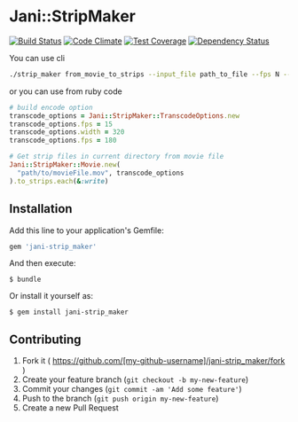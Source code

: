 # Jani::StripMaker

[![Build Status](https://travis-ci.org/shin1ohno/jani-strip_maker.svg?branch=master)](https://travis-ci.org/shin1ohno/jani-strip_maker)
[![Code Climate](https://codeclimate.com/github/shin1ohno/jani-strip_maker/badges/gpa.svg)](https://codeclimate.com/github/shin1ohno/jani-strip_maker)
[![Test Coverage](https://codeclimate.com/github/shin1ohno/jani-strip_maker/badges/coverage.svg)](https://codeclimate.com/github/shin1ohno/jani-strip_maker)
[![Dependency Status](https://gemnasium.com/shin1ohno/jani-strip_maker.svg)](https://gemnasium.com/shin1ohno/jani-strip_maker)

You can use cli

```bash
./strip_maker from_movie_to_strips --input_file path_to_file --fps N --height N --width N
```

or you can use from ruby code

```ruby
# build encode option
transcode_options = Jani::StripMaker::TranscodeOptions.new
transcode_options.fps = 15
transcode_options.width = 320
transcode_options.fps = 180

# Get strip files in current directory from movie file
Jani::StripMaker::Movie.new(
  "path/to/movieFile.mov", transcode_options
).to_strips.each(&:write)
```

## Installation

Add this line to your application's Gemfile:

```ruby
gem 'jani-strip_maker'
```

And then execute:

    $ bundle

Or install it yourself as:

    $ gem install jani-strip_maker

## Contributing

1. Fork it ( https://github.com/[my-github-username]/jani-strip_maker/fork )
2. Create your feature branch (`git checkout -b my-new-feature`)
3. Commit your changes (`git commit -am 'Add some feature'`)
4. Push to the branch (`git push origin my-new-feature`)
5. Create a new Pull Request
